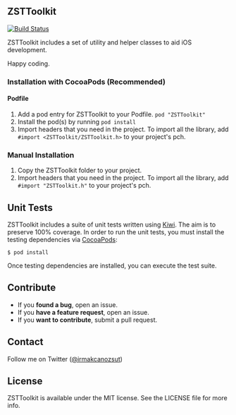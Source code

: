 ZSTToolkit
----------

[![Build Status](https://travis-ci.org/ZSTToolkit/ZSTToolkit.svg)](https://travis-ci.org/ZSTToolkit/ZSTToolkit)

ZSTToolkit includes a set of utility and helper classes to aid iOS development.

Happy coding.

### Installation with CocoaPods (Recommended)

#### Podfile

1. Add a pod entry for ZSTToolkit to your Podfile. `pod "ZSTToolkit"`
2. Install the pod(s) by running `pod install`
3. Import headers that you need in the project. To import all the library, add `#import <ZSTToolkit/ZSTToolkit.h>` to your project's pch.

### Manual Installation

1. Copy the ZSTToolkit folder to your project.
2. Import headers that you need in the project. To import all the library, add `#import "ZSTToolkit.h"` to your project's pch.

## Unit Tests

ZSTToolkit includes a suite of unit tests written using [Kiwi](https://github.com/kiwi-bdd/Kiwi). The aim is to preserve 100% coverage. In order to run the unit tests, you must install the testing dependencies via [CocoaPods](http://cocoapods.org/):

    $ pod install

Once testing dependencies are installed, you can execute the test suite.

## Contribute

- If you **found a bug**, open an issue.
- If you **have a feature request**, open an issue.
- If you **want to contribute**, submit a pull request.

## Contact

Follow me on Twitter ([@irmakcanozsut](https://twitter.com/irmakcanozsut))

## License

ZSTToolkit is available under the MIT license. See the LICENSE file for more info.

